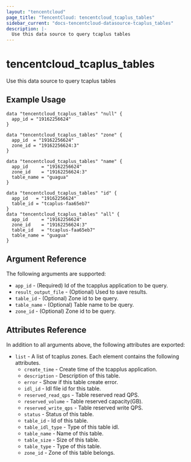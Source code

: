 ```yaml
---
layout: "tencentcloud"
page_title: "TencentCloud: tencentcloud_tcaplus_tables"
sidebar_current: "docs-tencentcloud-datasource-tcaplus_tables"
description: |-
  Use this data source to query tcaplus tables
---
```


# tencentcloud_tcaplus_tables

Use this data source to query tcaplus tables

## Example Usage

```hcl
data "tencentcloud_tcaplus_tables" "null" {
  app_id = "19162256624"
}

data "tencentcloud_tcaplus_tables" "zone" {
  app_id  = "19162256624"
  zone_id = "19162256624:3"
}

data "tencentcloud_tcaplus_tables" "name" {
  app_id     = "19162256624"
  zone_id    = "19162256624:3"
  table_name = "guagua"
}

data "tencentcloud_tcaplus_tables" "id" {
  app_id   = "19162256624"
  table_id = "tcaplus-faa65eb7"
}
data "tencentcloud_tcaplus_tables" "all" {
  app_id     = "19162256624"
  zone_id    = "19162256624:3"
  table_id   = "tcaplus-faa65eb7"
  table_name = "guagua"
}
```

## Argument Reference

The following arguments are supported:

* `app_id` - (Required) Id of the tcapplus application to be query.
* `result_output_file` - (Optional) Used to save results.
* `table_id` - (Optional) Zone id to be query.
* `table_name` - (Optional) Table name to be query.
* `zone_id` - (Optional) Zone id to be query.

## Attributes Reference

In addition to all arguments above, the following attributes are exported:

* `list` - A list of tcaplus zones. Each element contains the following attributes.
  * `create_time` - Create time of the tcapplus application.
  * `description` - Description of this table.
  * `error` - Show if this table  create error.
  * `idl_id` - Idl file id for this table.
  * `reserved_read_qps` - Table reserved read QPS.
  * `reserved_volume` - Table reserved capacity(GB).
  * `reserved_write_qps` - Table reserved write QPS.
  * `status` - Status of this table.
  * `table_id` - Id of this table.
  * `table_idl_type` - Type of this table idl.
  * `table_name` - Name of this table.
  * `table_size` - Size of this table.
  * `table_type` - Type of this table.
  * `zone_id` - Zone of this table belongs.


